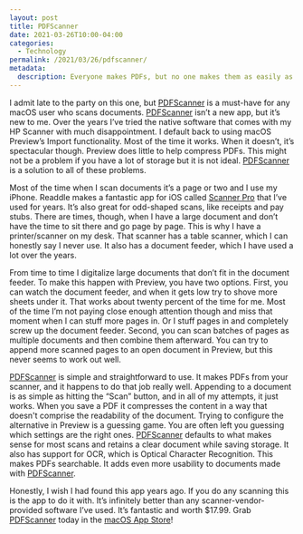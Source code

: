```yaml
---
layout: post
title: PDFScanner
date: 2021-03-26T10:00-04:00
categories:
  - Technology
permalink: /2021/03/26/pdfscanner/
metadata:
  description: Everyone makes PDFs, but no one makes them as easily as those who use PDFScanner.
---
```


I admit late to the party on this one, but [PDFScanner](https://www.pdfscannerapp.com) is a must-have for any macOS user who scans documents. [PDFScanner](https://www.pdfscannerapp.com) isn’t a new app, but it’s new to me. Over the years I’ve tried the native software that comes with my HP Scanner with much disappointment. I default back to using macOS Preview’s Import functionality. Most of the time it works. When it doesn’t, it’s spectacular though. Preview does little to help compress PDFs. This might not be a problem if you have a lot of storage but it is not ideal. [PDFScanner](https://www.pdfscannerapp.com) is a solution to all of these problems.

<!-- excerpt -->

Most of the time when I scan documents it’s a page or two and I use my iPhone. Readdle makes a fantastic app for iOS called [Scanner Pro](https://readdle.com/scannerpro ) that I’ve used for years. It’s also great for odd-shaped scans, like receipts and pay stubs. There are times, though, when I have a large document and don’t have the time to sit there and go page by page. This is why I have a printer/scanner on my desk. That scanner has a table scanner, which I can honestly say I never use. It also has a document feeder, which I have used a lot over the years.

From time to time I digitalize large documents that don’t fit in the document feeder. To make this happen with Preview, you have two options. First, you can watch the document feeder, and when it gets low try to shove more sheets under it. That works about twenty percent of the time for me. Most of the time I’m not paying close enough attention though and miss that moment when I can stuff more pages in. Or I stuff pages in and completely screw up the document feeder. Second, you can scan batches of pages as multiple documents and then combine them afterward. You can try to append more scanned pages to an open document in Preview, but this never seems to work out well.

[PDFScanner](https://www.pdfscannerapp.com) is simple and straightforward to use. It makes PDFs from your scanner, and it happens to do that job really well. Appending to a document is as simple as hitting the “Scan” button, and in all of my attempts, it just works. When you save a PDF it compresses the content in a way that doesn't comprise the readability of the document. Trying to configure the alternative in Preview is a guessing game. You are often left you guessing which settings are the right ones. [PDFScanner](https://www.pdfscannerapp.com) defaults to what makes sense for most scans and retains a clear document while saving storage. It also has support for OCR, which is Optical Character Recognition. This makes PDFs searchable. It adds even more usability to documents made with [PDFScanner](https://www.pdfscannerapp.com).

Honestly, I wish I had found this app years ago. If you do any scanning this is the app to do it with. It’s infinitely better than any scanner-vendor-provided software I’ve used. It’s fantastic and worth $17.99. Grab [PDFScanner](https://www.pdfscannerapp.com) today in the [macOS App Store](https://apps.apple.com/us/app/pdfscanner-scanning-and-ocr/id410968114?mt=12)!
